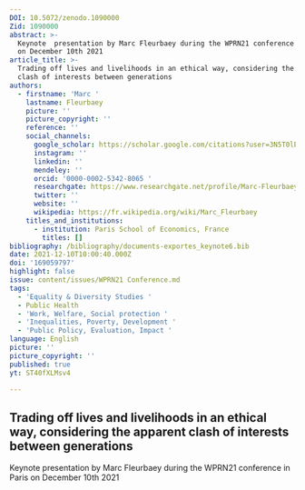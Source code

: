 ```yaml
---
DOI: 10.5072/zenodo.1090000
Zid: 1090000
abstract: >-
  Keynote  presentation by Marc Fleurbaey during the WPRN21 conference in Paris
  on December 10th 2021
article_title: >-
  Trading off lives and livelihoods in an ethical way, considering the apparent
  clash of interests between generations
authors:
  - firstname: 'Marc '
    lastname: Fleurbaey
    picture: ''
    picture_copyright: ''
    reference: ''
    social_channels:
      google_scholar: https://scholar.google.com/citations?user=3N5T0lEAAAAJ&hl=fr
      instagram: ''
      linkedin: ''
      mendeley: ''
      orcid: '0000-0002-5342-8065 '
      researchgate: https://www.researchgate.net/profile/Marc-Fleurbaey
      twitter: ''
      website: ''
      wikipedia: https://fr.wikipedia.org/wiki/Marc_Fleurbaey
    titles_and_institutions:
      - institution: Paris School of Economics, France
        titles: []
bibliography: /bibliography/documents-exportes_keynote6.bib
date: 2021-12-10T10:00:40.000Z
doi: '169059797'
highlight: false
issue: content/issues/WPRN21 Conference.md
tags:
  - 'Equality & Diversity Studies '
  - Public Health
  - 'Work, Welfare, Social protection '
  - 'Inequalities, Poverty, Development '
  - 'Public Policy, Evaluation, Impact '
language: English
picture: ''
picture_copyright: ''
published: true
yt: ST40fXLMsv4

---
```




## Trading off lives and livelihoods in an ethical way, considering the apparent clash of interests between generations

Keynote presentation by Marc Fleurbaey during the WPRN21 conference in Paris on December 10th 2021

<Youtube yt="ST40fXLMsv4" caption ="Marc Fleurbaey: Trading off lives and livelihoods in an ethical way"></Youtube>
